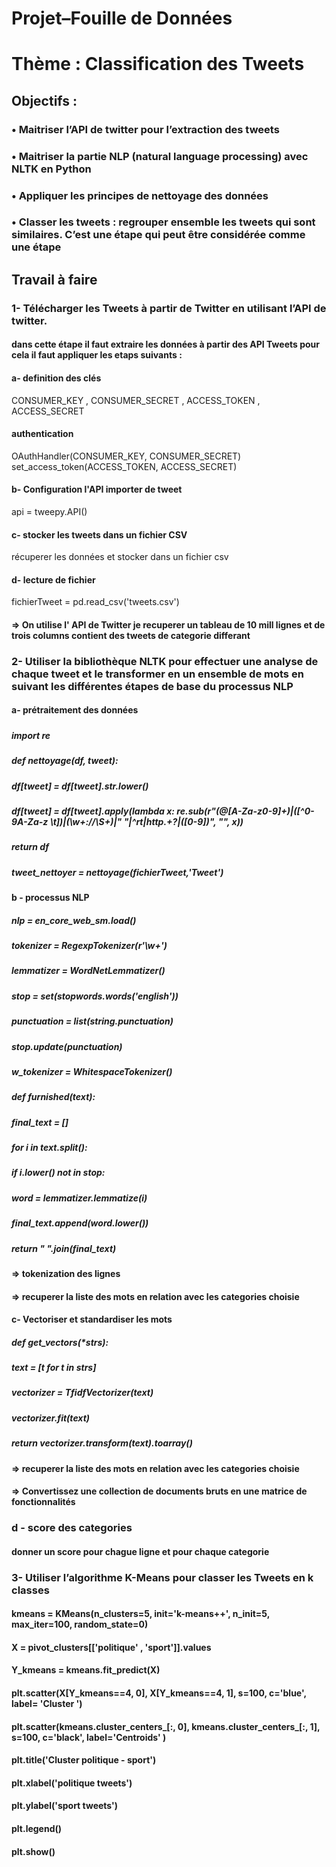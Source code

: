 # Projet–Fouille de Données
# Thème : Classification des Tweets
## Objectifs :
### • Maitriser l’API de twitter pour l’extraction des tweets
### • Maitriser la partie NLP (natural language processing) avec NLTK en Python
### • Appliquer les principes de nettoyage des données
### • Classer les tweets : regrouper ensemble les tweets qui sont similaires. C’est une étape qui peut être considérée comme une étape 
## Travail à faire
### 1- Télécharger les Tweets à partir de Twitter en utilisant l’API de twitter.
#### dans cette étape il faut extraire les données à partir des API Tweets pour cela il faut appliquer les etaps suivants :
#### a- definition des clés
CONSUMER_KEY , CONSUMER_SECRET , ACCESS_TOKEN  , ACCESS_SECRET 
#### authentication
OAuthHandler(CONSUMER_KEY, CONSUMER_SECRET)
set_access_token(ACCESS_TOKEN, ACCESS_SECRET)
#### b- Configuration l'API importer de tweet
api = tweepy.API()
#### c- stocker les tweets dans un fichier CSV
récuperer les données et stocker dans un fichier csv 
#### d- lecture de fichier 
fichierTweet = pd.read_csv('tweets.csv')
#### =>  On utilise l' API de Twitter je recuperer un tableau de 10 mill lignes et de trois columns contient des tweets de categorie differant
### 2- Utiliser la bibliothèque NLTK pour effectuer une analyse de chaque tweet et le transformer en un ensemble de mots en suivant les différentes étapes de base du processus NLP
#### a- prétraitement des données 
##### 
##### import re
##### def nettoyage(df, tweet):
#####     df[tweet] = df[tweet].str.lower()
#####     df[tweet] = df[tweet].apply(lambda x: re.sub(r"(@[A-Za-z0-9]+)|([^0-9A-Za-z \t])|(\w+:\/\/\S+)|" "|^rt|http.+?|([0-9])", "", x))
#####     return df

##### tweet_nettoyer = nettoyage(fichierTweet,'Tweet')
#### b - processus NLP
##### nlp = en_core_web_sm.load()
##### tokenizer = RegexpTokenizer(r'\w+')
##### lemmatizer = WordNetLemmatizer()
##### stop = set(stopwords.words('english'))
##### punctuation = list(string.punctuation)
##### stop.update(punctuation)
##### w_tokenizer = WhitespaceTokenizer()

##### def furnished(text):
#####     final_text = []
#####     for i in text.split():
#####         if i.lower() not in stop:
#####             word = lemmatizer.lemmatize(i)
#####             final_text.append(word.lower())
#####     return " ".join(final_text)
#### => tokenization des lignes
#### => recuperer la liste des mots en relation avec les categories choisie 
#### c- Vectoriser et standardiser les mots
##### def get_vectors(*strs):
#####    text = [t for t in strs]
#####    vectorizer = TfidfVectorizer(text)
#####    vectorizer.fit(text)
#####    return vectorizer.transform(text).toarray()
#### => recuperer la liste des mots en relation avec les categories choisie 
#### => Convertissez une collection de documents bruts en une matrice de fonctionnalités 
### d - score des categories 
#### donner un score pour chague ligne et pour chaque categorie

### 3- Utiliser l’algorithme K-Means pour classer les Tweets en k classes

#### kmeans = KMeans(n_clusters=5, init='k-means++', n_init=5, max_iter=100, random_state=0)
#### X = pivot_clusters[['politique' , 'sport']].values
#### Y_kmeans = kmeans.fit_predict(X)
#### plt.scatter(X[Y_kmeans==4, 0], X[Y_kmeans==4, 1], s=100, c='blue', label= 'Cluster ')
#### plt.scatter(kmeans.cluster_centers_[:, 0], kmeans.cluster_centers_[:, 1], s=100, c='black', label='Centroids' )
#### plt.title('Cluster politique - sport')
#### plt.xlabel('politique tweets')
#### plt.ylabel('sport tweets')
#### plt.legend()
#### plt.show()


